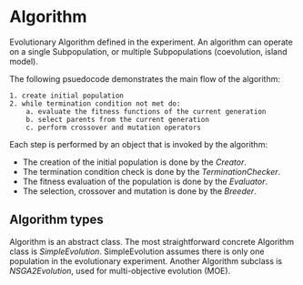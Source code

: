 # Algorithm

Evolutionary Algorithm defined in the experiment.
An algorithm can operate on a single Subpopulation, or multiple Subpopulations (coevolution, island model).

The following psuedocode demonstrates the main flow of the algorithm:

```
1. create initial population
2. while termination condition not met do:
    a. evaluate the fitness functions of the current generation
    b. select parents from the current generation
    c. perform crossover and mutation operators
```

Each step is performed by an object that is invoked by the algorithm:
- The creation of the initial population is done by the *Creator*.
- The termination condition check is done by the *TerminationChecker*.
- The fitness evaluation of the population is done by the *Evaluator*.
- The selection, crossover and mutation is done by the *Breeder*.

## Algorithm types

Algorithm is an abstract class.
The most straightforward concrete Algorithm class is *SimpleEvolution*.
SimpleEvolution assumes there is only one population in the evolutionary experiment.
Another Algorithm subclass is *NSGA2Evolution*, used for multi-objective evolution (MOE).

